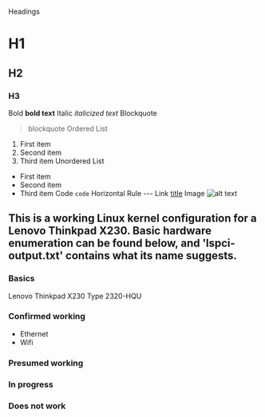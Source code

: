 Headings
# H1
## H2
### H3
Bold 	**bold text**
Italic 	*italicized text*
Blockquote
> blockquote
Ordered List
1. First item
2. Second item
3. Third item
Unordered List
- First item
- Second item
- Third item
Code 	`code`
Horizontal Rule 	---
Link 	[title](https://www.example.com)
Image 	![alt text](image.jpg)

## This is a working Linux kernel configuration for a Lenovo Thinkpad X230. Basic hardware enumeration can be found below, and 'lspci-output.txt' contains what its name suggests.

### Basics
Lenovo Thinkpad X230
Type 2320-HQU

### Confirmed working
- Ethernet
- Wifi

### Presumed working


### In progress

### Does not work
